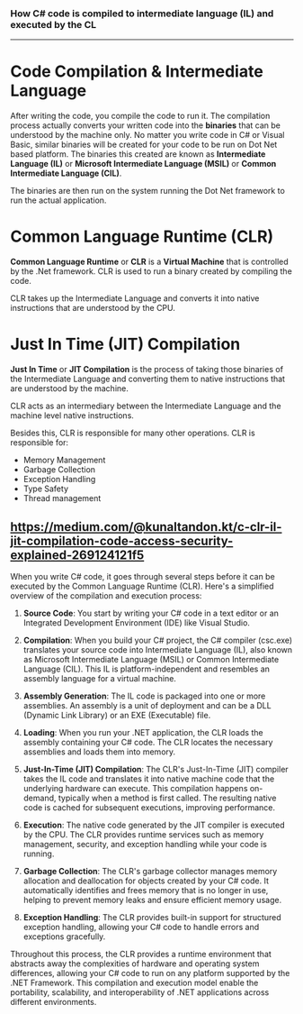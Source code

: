 ### How C# code is compiled to intermediate language (IL) and executed by the CL
 ---
# Code Compilation & Intermediate Language

After writing the code, you compile the code to run it. The compilation process actually converts your written code into the **binaries** that can be understood by the machine only. No matter you write code in C# or Visual Basic, similar binaries will be created for your code to be run on Dot Net based platform. The binaries this created are known as **Intermediate Language (IL)** or **Microsoft Intermediate Language (MSIL)** or **Common Intermediate Language (CIL)**.

The binaries are then run on the system running the Dot Net framework to run the actual application.

# Common Language Runtime (CLR)

**Common Language Runtime** or **CLR** is a **Virtual Machine** that is controlled by the .Net framework. CLR is used to run a binary created by compiling the code.

CLR takes up the Intermediate Language and converts it into native instructions that are understood by the CPU.

# Just In Time (JIT) Compilation

**Just In Time** or **JIT Compilation** is the process of taking those binaries of the Intermediate Language and converting them to native instructions that are understood by the machine.

CLR acts as an intermediary between the Intermediate Language and the machine level native instructions.

Besides this, CLR is responsible for many other operations. CLR is responsible for:

- Memory Management
- Garbage Collection
- Exception Handling
- Type Safety
- Thread management

https://medium.com/@kunaltandon.kt/c-clr-il-jit-compilation-code-access-security-explained-269124121f5
--- 
When you write C# code, it goes through several steps before it can be executed by the Common Language Runtime (CLR). Here's a simplified overview of the compilation and execution process:

1. **Source Code**: You start by writing your C# code in a text editor or an Integrated Development Environment (IDE) like Visual Studio.

2. **Compilation**: When you build your C# project, the C# compiler (csc.exe) translates your source code into Intermediate Language (IL), also known as Microsoft Intermediate Language (MSIL) or Common Intermediate Language (CIL). This IL is platform-independent and resembles an assembly language for a virtual machine.

3. **Assembly Generation**: The IL code is packaged into one or more assemblies. An assembly is a unit of deployment and can be a DLL (Dynamic Link Library) or an EXE (Executable) file.

4. **Loading**: When you run your .NET application, the CLR loads the assembly containing your C# code. The CLR locates the necessary assemblies and loads them into memory.

5. **Just-In-Time (JIT) Compilation**: The CLR's Just-In-Time (JIT) compiler takes the IL code and translates it into native machine code that the underlying hardware can execute. This compilation happens on-demand, typically when a method is first called. The resulting native code is cached for subsequent executions, improving performance.

6. **Execution**: The native code generated by the JIT compiler is executed by the CPU. The CLR provides runtime services such as memory management, security, and exception handling while your code is running.

7. **Garbage Collection**: The CLR's garbage collector manages memory allocation and deallocation for objects created by your C# code. It automatically identifies and frees memory that is no longer in use, helping to prevent memory leaks and ensure efficient memory usage.

8. **Exception Handling**: The CLR provides built-in support for structured exception handling, allowing your C# code to handle errors and exceptions gracefully.

Throughout this process, the CLR provides a runtime environment that abstracts away the complexities of hardware and operating system differences, allowing your C# code to run on any platform supported by the .NET Framework. This compilation and execution model enable the portability, scalability, and interoperability of .NET applications across different environments.